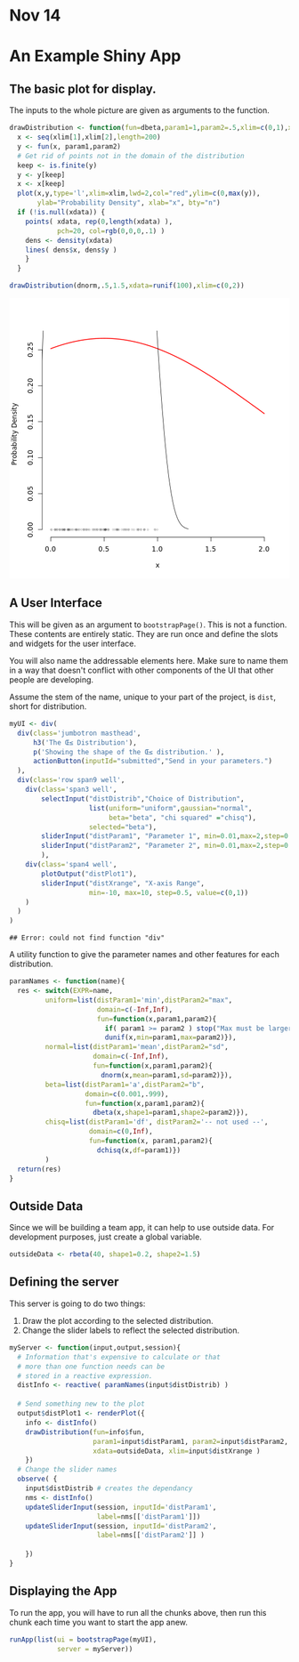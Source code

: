 Nov 14
========
# An Example Shiny App





## The basic plot for display.

The inputs to the whole picture are given as arguments to the function.


```r
drawDistribution <- function(fun=dbeta,param1=1,param2=.5,xlim=c(0,1),xdata=NULL){
  x <- seq(xlim[1],xlim[2],length=200)
  y <- fun(x, param1,param2)
  # Get rid of points not in the domain of the distribution
  keep <- is.finite(y)
  y <- y[keep]
  x <- x[keep]
  plot(x,y,type='l',xlim=xlim,lwd=2,col="red",ylim=c(0,max(y)),
       ylab="Probability Density", xlab="x", bty="n")
  if (!is.null(xdata)) {
    points( xdata, rep(0,length(xdata) ), 
            pch=20, col=rgb(0,0,0,.1) )
    dens <- density(xdata)
    lines( dens$x, dens$y )
    }
  }
```



```r
drawDistribution(dnorm,.5,1.5,xdata=runif(100),xlim=c(0,2))
```

![plot of chunk unnamed-chunk-3](figure/unnamed-chunk-3.png) 

## A User Interface

This will be given as an argument to `bootstrapPage()`.  This is not a function. These contents are entirely static.  They are run once and define the slots and widgets for the user interface.

You will also name the addressable elements here.  Make sure to name them in a way that doesn't conflict with other components of the UI that other people are developing.

Assume the stem of the name, unique to your part of the project, is `dist`, short for distribution.


```r
myUI <- div(
  div(class='jumbotron masthead',
      h3('The Œ≤ Distribution'),
      p('Showing the shape of the Œ≤ distribution.' ),
      actionButton(inputId="submitted","Send in your parameters.")
  ),
  div(class='row span9 well',
    div(class='span3 well',
        selectInput("distDistrib","Choice of Distribution", 
                    list(uniform="uniform",gaussian="normal",
                         beta="beta", "chi squared" ="chisq"), 
                    selected="beta"),
        sliderInput("distParam1", "Parameter 1", min=0.01,max=2,step=0.01, value=0.5),
        sliderInput("distParam2", "Parameter 2", min=0.01,max=2,step=0.01, value=0.1)
        ),
    div(class='span4 well',
        plotOutput("distPlot1"),
        sliderInput("distXrange", "X-axis Range", 
                    min=-10, max=10, step=0.5, value=c(0,1))
    )
  )
)
```

```
## Error: could not find function "div"
```

A utility function to give the parameter names and other features for each distribution.


```r
paramNames <- function(name){
  res <- switch(EXPR=name,
         uniform=list(distParam1='min',distParam2="max",
                      domain=c(-Inf,Inf),
                      fun=function(x,param1,param2){
                        if( param1 >= param2 ) stop("Max must be larger than min")
                        dunif(x,min=param1,max=param2)}),
         normal=list(distParam1='mean',distParam2="sd",
                     domain=c(-Inf,Inf),
                     fun=function(x,param1,param2){
                       dnorm(x,mean=param1,sd=param2)}),
         beta=list(distParam1='a',distParam2="b",
                   domain=c(0.001,.999),
                   fun=function(x,param1,param2){
                     dbeta(x,shape1=param1,shape2=param2)}),
         chisq=list(distParam1='df', distParam2='-- not used --',
                    domain=c(0,Inf),
                    fun=function(x, param1,param2){
                      dchisq(x,df=param1)})
         )
  return(res)
}
```

## Outside Data

Since we will be building a team app, it can help to use outside data.  For development purposes, just create a global variable.


```r
outsideData <- rbeta(40, shape1=0.2, shape2=1.5)
```


## Defining the server

This server is going to do two things:

1. Draw the plot according to the selected distribution.
2. Change the slider labels to reflect the selected distribution.


```r
myServer <- function(input,output,session){
  # Information that's expensive to calculate or that
  # more than one function needs can be 
  # stored in a reactive expression.
  distInfo <- reactive( paramNames(input$distDistrib) )
  
  # Send something new to the plot
  output$distPlot1 <- renderPlot({
    info <- distInfo()
    drawDistribution(fun=info$fun,
                     param1=input$distParam1, param2=input$distParam2, 
                     xdata=outsideData, xlim=input$distXrange )
    })
  # Change the slider names
  observe( {
    input$distDistrib # creates the dependancy
    nms <- distInfo()
    updateSliderInput(session, inputId='distParam1',
                      label=nms[['distParam1']])
    updateSliderInput(session, inputId='distParam2',
                      label=nms[['distParam2']] )                    
    
    })
}
```


## Displaying the App

To run the app, you will have to run all the chunks above, then run this chunk each time you want to start the app anew.


```r
runApp(list(ui = bootstrapPage(myUI), 
            server = myServer))
```


